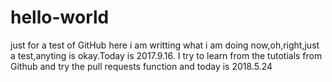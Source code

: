 # hello-world
just for a test of GitHub
here i am writting what i am doing now,oh,right,just a test,anyting is okay.Today is 2017.9.16.
I try to learn from the tutotials from Github and try the pull requests function
and today is 2018.5.24
